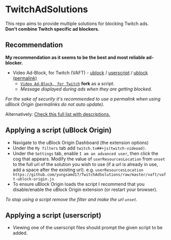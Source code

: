 # TwitchAdSolutions

This repo aims to provide multiple solutions for blocking Twitch ads.<br>
**Don't combine Twitch specific ad blockers.**

## Recommendation

**My recommendation as it seems to be the best and most reliable ad-blocker.**

- Video Ad-Block, for Twitch (VAFT) - [ublock](https://github.com/yungsamd17/TwitchAdSolutions/raw/master/vaft/vaft-ublock-origin.js) / [userscript](https://github.com/yungsamd17/TwitchAdSolutions/raw/master/vaft/vaft.user.js) / [ublock (permalink)](https://github.com/yungsamd17/TwitchAdSolutions/raw/c3663da4a9c62c87051e6666f57765319c0b3a3a/vaft/vaft-ublock-origin.js)
  - [`Video Ad-Block, for Twitch`](https://github.com/cleanlock/VideoAdBlockForTwitch) **fork** as a script.
  - _Message displayed during ads when they are getting blocked._

_For the sake of security it's recommended to use a permalink when using uBlock Origin (permalinks do not auto update)._

Alternatively: [Check this full list with descriptions.](FULL-LIST.md)

## Applying a script (uBlock Origin)

- Navigate to the uBlock Origin Dashboard (the extension options)
- Under the `My filters` tab add `twitch.tv##+js(twitch-videoad)`.
- Under the `Settings` tab, enable `I am an advanced user`, then click the cog that appears. Modify the value of `userResourcesLocation` from `unset` to the full url of the solution you wish to use (if a url is already in use, add a space after the existing url). e.g. `userResourcesLocation https://github.com/yungsamd17/TwitchAdSolutions/raw/master/vaft/vaft-ublock-origin.js`
- To ensure uBlock Origin loads the script I recommend that you disable/enable the uBlock Origin extension (or restart your browser).

_To stop using a script remove the filter and make the url `unset`._

## Applying a script (userscript)

- Viewing one of the userscript files should prompt the given script to be added.
